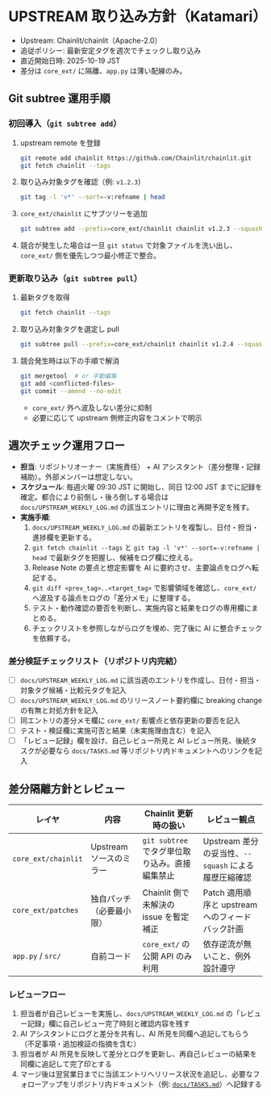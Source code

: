 # UPSTREAM 取り込み方針（Katamari）
- Upstream: Chainlit/chainlit（Apache-2.0）
- 追従ポリシー: 最新安定タグを週次でチェックし取り込み
- 直近開始日時: 2025-10-19 JST
- 差分は `core_ext/` に隔離、`app.py` は薄い配線のみ。

## Git subtree 運用手順

### 初回導入（`git subtree add`）
1. upstream remote を登録
   ```bash
   git remote add chainlit https://github.com/Chainlit/chainlit.git
   git fetch chainlit --tags
   ```
2. 取り込み対象タグを確認（例: `v1.2.3`）
   ```bash
   git tag -l 'v*' --sort=-v:refname | head
   ```
3. `core_ext/chainlit` にサブツリーを追加
   ```bash
   git subtree add --prefix=core_ext/chainlit chainlit v1.2.3 --squash
   ```
4. 競合が発生した場合は一旦 `git status` で対象ファイルを洗い出し、`core_ext/` 側を優先しつつ最小修正で整合。

### 更新取り込み（`git subtree pull`）
1. 最新タグを取得
   ```bash
   git fetch chainlit --tags
   ```
2. 取り込み対象タグを選定し pull
   ```bash
   git subtree pull --prefix=core_ext/chainlit chainlit v1.2.4 --squash
   ```
3. 競合発生時は以下の手順で解消
   ```bash
   git mergetool  # or 手動編集
   git add <conflicted-files>
   git commit --amend --no-edit
   ```
   - `core_ext/` 外へ波及しない差分に抑制
   - 必要に応じて upstream 側修正内容をコメントで明示

## 週次チェック運用フロー

- **担当**: リポジトリオーナー（実施責任） + AI アシスタント（差分整理・記録補助）。外部メンバーは想定しない。
- **スケジュール**: 毎週火曜 09:30 JST に開始し、同日 12:00 JST までに記録を確定。都合により前倒し・後ろ倒しする場合は `docs/UPSTREAM_WEEKLY_LOG.md` の該当エントリに理由と再開予定を残す。
- **実施手順**:
  1. `docs/UPSTREAM_WEEKLY_LOG.md` の最新エントリを複製し、日付・担当・進捗欄を更新する。
  2. `git fetch chainlit --tags` と `git tag -l 'v*' --sort=-v:refname | head` で最新タグを把握し、候補をログ欄に控える。
  3. Release Note の要点と想定影響を AI に要約させ、主要論点をログへ転記する。
  4. `git diff <prev_tag>..<target_tag>` で影響領域を確認し、`core_ext/` へ波及する論点をログの「差分メモ」に整理する。
  5. テスト・動作確認の要否を判断し、実施内容と結果をログの専用欄にまとめる。
  6. チェックリストを参照しながらログを埋め、完了後に AI に整合チェックを依頼する。

### 差分検証チェックリスト（リポジトリ内完結）
- [ ] `docs/UPSTREAM_WEEKLY_LOG.md` に該当週のエントリを作成し、日付・担当・対象タグ候補・比較元タグを記入
- [ ] `docs/UPSTREAM_WEEKLY_LOG.md` のリリースノート要約欄に breaking change の有無と対処方針を記入
- [ ] 同エントリの差分メモ欄に `core_ext/` 影響点と依存更新の要否を記入
- [ ] テスト・検証欄に実施可否と結果（未実施理由含む）を記入
- [ ] 「レビュー記録」欄を設け、自己レビュー所見と AI レビュー所見、後続タスクが必要なら `docs/TASKS.md` 等リポジトリ内ドキュメントへのリンクを記入

## 差分隔離方針とレビュー

| レイヤ | 内容 | Chainlit 更新時の扱い | レビュー観点 |
| --- | --- | --- | --- |
| `core_ext/chainlit` | Upstream ソースのミラー | `git subtree` でタグ単位取り込み。直接編集禁止 | Upstream 差分の妥当性、`--squash` による履歴圧縮確認 |
| `core_ext/patches` | 独自パッチ（必要最小限） | Chainlit 側で未解決の issue を暫定補正 | Patch 適用順序と upstream へのフィードバック計画 |
| `app.py` / `src/` | 自前コード | `core_ext/` の公開 API のみ利用 | 依存逆流が無いこと、例外設計遵守 |

### レビューフロー
1. 担当者が自己レビューを実施し、`docs/UPSTREAM_WEEKLY_LOG.md` の「レビュー記録」欄に自己レビュー完了時刻と確認内容を残す
2. AI アシスタントにログと差分を共有し、AI 所見を同欄へ追記してもらう（不足事項・追加検証の指摘を含む）
3. 担当者が AI 所見を反映して差分とログを更新し、再自己レビューの結果を同欄に追記して完了印とする
4. マージ後は翌営業日までに当該エントリへリリース状況を追記し、必要なフォローアップをリポジトリ内ドキュメント（例: [`docs/TASKS.md`](./TASKS.md#upstream-follow-up)）へ記録する

